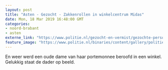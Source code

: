 ```yaml
---
layout: post
title: "Asten - Gezocht - Zakkenrollen in winkelcentrum Midas"
date: Mon, 18 Mar 2019 16:48:00 GMT
categories: 
- noord-brabant 
- asten 
externe_link: "https://www.politie.nl/gezocht-en-vermist/gezochte-personen/2019/maart/09-zakkenrollen-in-winkelcentrum-midas.html"
feature_image: "https://www.politie.nl/binaries/content/gallery/politie/gezocht/verdachten/2019/maart/09-ob/bb_190318/z3-01.jpg"
---
```


En weer werd een oude dame van haar portemonnee beroofd in een winkel. Gelukkig staat de dader op beeld.
